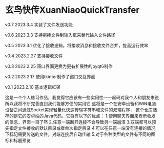 # 玄鸟快传XuanNiaoQuickTransfer

v0.7 2023.3.4
实装了文件发送功能

v0.6 2023.3.3
支持拖拽文件到输入框来替代输入文件路径

v0.5 2023.3.1
优化了接收逻辑，将接收消息和接收文件合并，提高运行效率

v0.4 2023.2.27
支持接收文件

v0.3 2023.2.25
窗口界面更换为更有扩展性的pyqt6制作

v0.2 2023.2.17
使用tkinter制作了窗口交互界面

v0.1 2023.2.10
基本逻辑框架

这是一个个人练习作品，我觉得它应该有一些实用性——起码对我个人和朋友来说
所以我将不断完善直到我们能够方便的实用它 
这将是一个在安卓设备和WIN电脑设备之间通过Socket实现轻量化快速传输字符串和文件的双端程序，
这个仓库储存的是它的安卓端的Java代码。它将有以下的优点： 
1.使用聊天界面来表示收发的信息，界面一目了然 
2.任意一端断开连接不会导致另一端崩溃 
3.双端都可以预先指定文件接收的默认目录或者单次指定目录 
4.可以在任意一端没有连接的情况下标记需要传送的文件，对端连接后自动传输 
5.对于各种类型的文件有不同的图标和标题预览